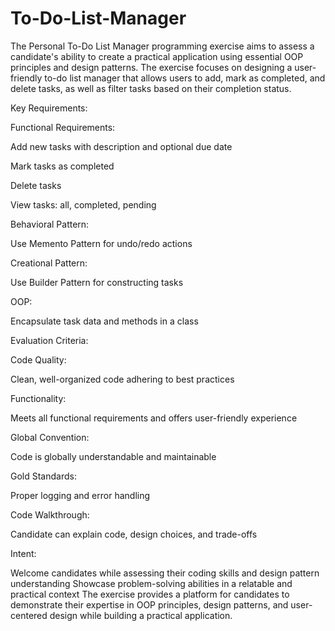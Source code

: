 # To-Do-List-Manager

The Personal To-Do List Manager programming exercise aims to assess a candidate's ability to create a practical application using essential OOP principles and design patterns. The exercise focuses on designing a user-friendly to-do list manager that allows users to add, mark as completed, and delete tasks, as well as filter tasks based on their completion status.

Key Requirements:

Functional Requirements:

Add new tasks with description and optional due date

Mark tasks as completed

Delete tasks

View tasks: all, completed, pending

Behavioral Pattern:

Use Memento Pattern for undo/redo actions

Creational Pattern:

Use Builder Pattern for constructing tasks

OOP:

Encapsulate task data and methods in a class

Evaluation Criteria:

Code Quality:

Clean, well-organized code adhering to best practices

Functionality:

Meets all functional requirements and offers user-friendly experience

Global Convention:

Code is globally understandable and maintainable

Gold Standards:

Proper logging and error handling

Code Walkthrough:

Candidate can explain code, design choices, and trade-offs

Intent:

Welcome candidates while assessing their coding skills and design pattern understanding
Showcase problem-solving abilities in a relatable and practical context
The exercise provides a platform for candidates to demonstrate their expertise in OOP principles, design patterns, and user-centered design while building a practical application.
